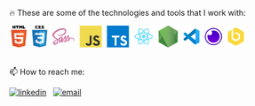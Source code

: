 :fire: These are some of the technologies and tools that I work with:  

<div>
  <img 
    height="40" 
    src="./assets/techs_tools.png" 
    alt="Techs"
    style="border-radius: 5px"
  />
</div>

<br>

:mailbox: How to reach me:  

[![linkedin](https://img.shields.io/badge/LinkedIn-Marcelo%20Soares%20Peralta-blue)](https://www.linkedin.com/in/marcelo-soares-peralta-b1a7aa95/)
&nbsp;
<a href="mailto:marcelosperalta@gmail.com">
  ![email](https://img.shields.io/badge/e--mail-marcelosperalta%40gmail.com-red)
</a>